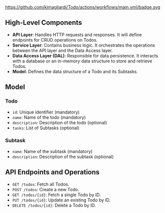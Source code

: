 

https://github.com/kimagliardi/Todo/actions/workflows/main.yml/badge.svg

## High-Level Components

- **API Layer**: Handles HTTP requests and responses. It will define endpoints for CRUD operations on Todos.
- **Service Layer**: Contains business logic. It orchestrates the operations between the API layer and the Data Access layer.
- **Data Access Layer (DAL)**: Responsible for data persistence. It interacts with a database or an in-memory data structure to store and retrieve Todos.
- **Model**: Defines the data structure of a Todo and its Subtasks.

## Model

### Todo

- `id`: Unique identifier (mandatory)
- `name`: Name of the todo (mandatory)
- `description`: Description of the todo (optional)
- `tasks`: List of Subtasks (optional)

### Subtask

- `name`: Name of the subtask (mandatory)
- `description`: Description of the subtask (optional)

## API Endpoints and Operations

- `GET /todos`: Fetch all Todos.
- `POST /todos`: Create a new Todo.
- `GET /todos/{id}`: Fetch a single Todo by ID.
- `PUT /todos/{id}`: Update an existing Todo by ID.
- `DELETE /todos/{id}`: Delete a Todo by ID.
